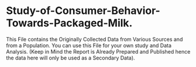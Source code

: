 # Study-of-Consumer-Behavior-Towards-Packaged-Milk.
This File contains the Originally Collected Data from Various Sources and from a Population. You can use this File for your own study and Data Analysis. (Keep in Mind the Report is Already Prepared and Published hence the data here will only be used as a Secondary Data).
